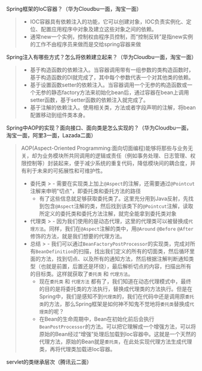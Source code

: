 Spring框架的IoC容器？（华为Cloudbu一面，淘宝一面）

> - IOC容器具有依赖注入的功能，它可以创建对象，IOC负责实例化、定位、配置应用程序中对象及建立这些对象之间的依赖。
> - 通常new一个实例，控制权由程序员控制，而“控制反转”是指new实例的工作不由程序员来做而是交给spring容器来做

Spring注入有哪些方式？怎么将依赖建立起来？（华为Cloudbu一面，淘宝一面）

> - 基于构造函数的依赖注入。当容器调用带有一组参数的类构造函数时，基于构造函数的DI就完成了，其中每个参数代表一个对其他类的依赖。
> - 基于设置函数setter的依赖注入。当容器调用一个无参的构造函数或一个无参的静态factory方法来初始化bean后，通过容器在bean上调用setter函数，基于setter函数的依赖注入就完成了。
> - 基于注解的依赖注入。使用相关类，方法或者字段声明的注解，将bean配置移动到组件类本身。

Spring中AOP的实现？面向接口、面向类是怎么实现的？（华为Cloudbu一面，淘宝一面，阿里3一面，Lazada二面）

> AOP(Aspect-Oriented Programming:面向切面编程)能够将那些与业务无关，却为业务模块所共同调用的逻辑或责任（例如事务处理、日志管理、权限控制等）封装起来，便于减少系统的重复代码，降低模块间的耦合度，并有利于未来的可拓展性和可维护性。
>
> - 委托类
    >   - 需要在实现类上加上`@Aspect`的注解，还需要通过`@Pointcut`注解来申明"切点"，即委托类和委托方法的路径
>   - 有了这些信息就足够获取委托类了。这里充分用到Java反射，先找到包含`@Aspect`注解的类，然后找到该类下的`@Pointcut`注解，读取所定义的委托类和委托方法注解，就完全能拿到委托类对象
> - 代理类
    >   - 因为我们使用的是动态代理，这里的代理类可以被替换成`代理方法`。同样，我们在`@Aspect`注解的类中，用`@Around` `@Before` `@After`修饰的方法，就是我们想要的代理方法。
> - 总结
    >   - 我们可以通过`BeanFactoryPostProcessor`的实现类，完成对所有`BeanDefinition`的扫描，找出我们定义的所有的切面类，然后循环里面的方法，找到切点、以及所有的通知方法，然后根据注解判断通知类型（也就是前置，后置还是环绕），最后解析切点的内容，扫描出所有的目标类。这样就获取了`委托类` 和 `代理方法`。
>   - 现在`委托类` 和 `代理方法` 都有了，我们知道在动态代理模式中，最终的目的是将委托类的方法执行，替换成代理类的方法执行。但是在Spring中，我们是感知不到`代理类`的，我们在代码中还是调用原`委托类`的方法，那么Spring框架是如何神不知鬼不觉地将`委托类`替换成`代理类`的呢？
>   - 在Bean的生命周期中，Bean在初始化前后会执行`BeanPostProcessor`的方法。可以把它理解成一个增强方法，可以将原始的Bean经过“增强”处理后加载到Ioc容器中。这就是一个天然的代理方法，原始的Bean就是`委托类`，在此处实现代理方法生成代理类，再将代理类加载进Ioc容器。

servlet的类继承层次（腾讯云二面）